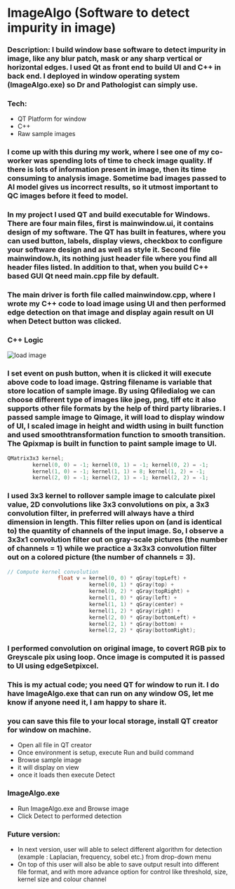 # ImageAlgo (Software to detect impurity in image)



<p></p>

### Description: I build window base software to detect impurity in image, like any blur patch, mask or any sharp vertical or horizontal edges. I used Qt as front end to build UI and C++ in back end. I deployed in window operating system (ImageAlgo.exe) so Dr and Pathologist can simply use.

### Tech:
- QT Platform for window
- C++
- Raw sample images

### I come up with this during my work, where I see one of my co-worker was spending lots of time to check image quality. If there is lots of information present in image, then its time consuming to analysis image. Sometime bad images passed to AI model gives us incorrect results, so it utmost important to QC images before it feed to model.

<p></p>

### In my project I used QT and build executable for Windows. There are four main files, first is mainwindow.ui, it contains design of my software. The QT has built in features, where you can used button, labels, display views, checkbox to configure your software design and as well as style it. Second file mainwindow.h, its nothing just header file where you find all header files listed. In addition to that, when you build C++ based GUI Qt need main.cpp file by default.

<p></p>

### The main driver is forth file called mainwindow.cpp, where I wrote my C++ code to load image using UI and then performed edge detection on that image and display again result on UI when Detect button was clicked.

<p></p>

### C++ Logic
<p></p>
<img src="/workspaces/99158117/project/load image.jpg" alt="load image" title="Optional title">
<p></p>

### I set event on push button, when it is clicked it will execute above code to load image. Qstring filename is variable that store location of sample image. By using Qfiledialog we can choose different type of images like jpeg, png, tiff etc it also supports other file formats by the help of third party libraries. I passed sample image to Qimage, it will load to display window of UI, I scaled image in height and width using in built function and used smoothtransformation function to smooth transition. The Qpixmap is built in function to paint sample image to UI.

<p></p>

```C
QMatrix3x3 kernel;
        kernel(0, 0) = -1; kernel(0, 1) = -1; kernel(0, 2) = -1;
        kernel(1, 0) = -1; kernel(1, 1) = 8; kernel(1, 2) = -1;
        kernel(2, 0) = -1; kernel(2, 1) = -1; kernel(2, 2) = -1;
```
<p></p>

### I used 3x3 kernel to rollover sample image to calculate pixel value, 2D convolutions like 3x3 convolutions on pix, a 3x3 convolution filter, in preferred will always have a third dimension in length. This filter relies upon on (and is identical to) the quantity of channels of the input image. So, I observe a 3x3x1 convolution filter out on gray-scale pictures (the number of channels = 1) while we practice a 3x3x3 convolution filter out on a colored picture (the number of channels = 3).

<p></p>

```C
// Compute kernel convolution
                float v = kernel(0, 0) * qGray(topLeft) +
                          kernel(0, 1) * qGray(top) +
                          kernel(0, 2) * qGray(topRight) +
                          kernel(1, 0) * qGray(left) +
                          kernel(1, 1) * qGray(center) +
                          kernel(1, 2) * qGray(right) +
                          kernel(2, 0) * qGray(bottomLeft) +
                          kernel(2, 1) * qGray(bottom) +
                          kernel(2, 2) * qGray(bottomRight);
```

<p></p>

### I performed convolution on original image, to covert RGB pix to Greyscale pix using loop. Once image is computed it is passed to UI using edgeSetpixcel.

<p></p>

### This is my actual code; you need QT for window to run it. I do have ImageAlgo.exe that can run on any window OS, let me know if anyone need it, I am happy to share it.

<p></p>

### you can save this file to your local storage, install QT creator for window on machine.
- Open all file in QT creator
- Once environment is setup, execute Run and build command
- Browse sample image
- it will display on view
- once it loads then execute Detect

### ImageAlgo.exe
- Run ImageAlgo.exe and Browse image
- Click Detect to performed detection

<p></p>

### Future version:
- In next version, user will able to select different algorithm for detection (example : Laplacian, frequency, sobel etc.) from drop-down menu
- On top of this user will also be able to save output result into different file format, and with more advance option for control like threshold, size, kernel size and colour channel

